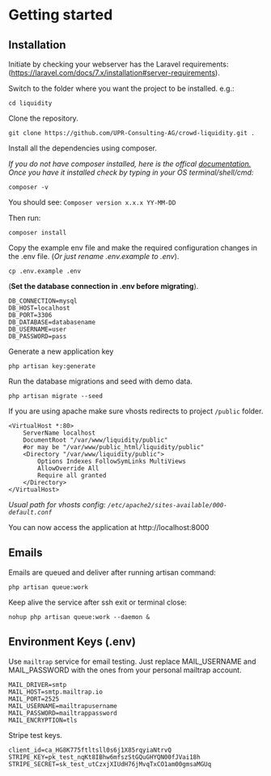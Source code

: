 # Getting started

## Installation

Initiate by checking your webserver has the Laravel requirements: (https://laravel.com/docs/7.x/installation#server-requirements).

Switch to the folder where you want the project to be installed.
e.g.:

    cd liquidity

Clone the repository.

    git clone https://github.com/UPR-Consulting-AG/crowd-liquidity.git .

Install all the dependencies using composer. 

*If you do not have composer installed, here is the offical [documentation.](https://getcomposer.org/doc/00-intro.md#system-requirements)
Once you have it installed check by typing in your OS terminal/shell/cmd:*

    composer -v
You should see:  `Composer version x.x.x YY-MM-DD`

Then run:

    composer install

Copy the example env file and make the required configuration changes in the .env file. (*Or just rename .env.example to .env*).

    cp .env.example .env


(**Set the database connection in .env before migrating**).

    DB_CONNECTION=mysql
    DB_HOST=localhost
    DB_PORT=3306
    DB_DATABASE=databasename
    DB_USERNAME=user
    DB_PASSWORD=pass


Generate a new application key

    php artisan key:generate

Run the database migrations and seed with demo data.

    php artisan migrate --seed

If you are using apache make sure vhosts redirects to project `/public` folder. 


    <VirtualHost *:80>
        ServerName localhost
        DocumentRoot "/var/www/liquidity/public"
        #or may be "/var/www/public_html/liquidity/public"
        <Directory "/var/www/liquidity/public">
            Options Indexes FollowSymLinks MultiViews
            AllowOverride All
            Require all granted
        </Directory>
    </VirtualHost>


*Usual path for vhosts config: `/etc/apache2/sites-available/000-default.conf`*


You can now access the application at http://localhost:8000



## Emails
Emails are queued and deliver after running artisan command:
    
    php artisan queue:work

Keep alive the service after ssh exit or terminal close:

    nohup php artisan queue:work --daemon &


## Environment Keys (.env)

Use `mailtrap` service for email testing. Just replace MAIL_USERNAME and MAIL_PASSWORD with the ones from your personal mailtrap account.
    
    MAIL_DRIVER=smtp
    MAIL_HOST=smtp.mailtrap.io
    MAIL_PORT=2525
    MAIL_USERNAME=mailtrapusername
    MAIL_PASSWORD=mailtrappassword
    MAIL_ENCRYPTION=tls

Stripe test keys.

    client_id=ca_HG8K775ftltsll0s6j1X85rqyiaNtrvQ
    STRIPE_KEY=pk_test_nqKt8IBhw6mfszStGQuGHYQN00fJVai18h
    STRIPE_SECRET=sk_test_utCzxjXIUdH76jMvqTxCO1am00gmsaMGUq
